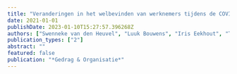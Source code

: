 ```yaml
---
title: "Veranderingen in het welbevinden van werknemers tijdens de COVID-19-pandemie: een studie onder zorgpersoneel, onderwijspersoneel en verkopers"
date: 2021-01-01
publishDate: 2023-01-10T15:27:57.396268Z
authors: ["Swenneke van den Heuvel", "Luuk Bouwens", "Iris Eekhout", "Thijmen Zoomer", "Wendela Hooftman", "Karen Oude Hengel"]
publication_types: ["2"]
abstract: ""
featured: false
publication: "*Gedrag & Organisatie*"
---
```


